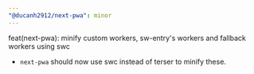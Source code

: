 ```yaml
---
"@ducanh2912/next-pwa": minor
---
```


feat(next-pwa): minify custom workers, sw-entry's workers and fallback workers using swc

- `next-pwa` should now use swc instead of terser to minify these.

